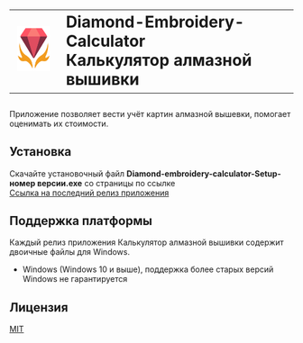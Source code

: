 # <table>
<tr>
    <td>
        <img src="./readme-img/diamond_oreginal.png" alt="Калькулятор алмазной вышивки" style="width:80px;height:80px">
    </td>
    <td>
        Diamond-Embroidery-Calculator<br>Калькулятор алмазной вышивки
    </td>
</tr>
</table>

###
Приложение позволяет вести учёт картин алмазной вышевки, помогает оценимать их стоимости.
<br>

## Установка
Скачайте установочный файл **Diamond-embroidery-calculator-Setup-номер версии.exe** со страницы по ссылке<br>
[Ссылка на последний релиз приложения](https://github.com/stanislav0305/Diamond-Embroidery-Calculator/releases/latest)

## Поддержка платформы
Каждый релиз приложения Калькулятор алмазной вышивки содержит двоичные файлы для Windows.
- Windows (Windows 10 и выше), поддержка более старых версий Windows не гарантируется

## Лицензия
[MIT](./LICENSE)
